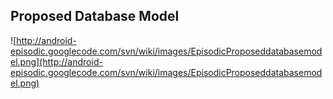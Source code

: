 ## Proposed Database Model ##

![http://android-episodic.googlecode.com/svn/wiki/images/EpisodicProposeddatabasemodel.png](http://android-episodic.googlecode.com/svn/wiki/images/EpisodicProposeddatabasemodel.png)